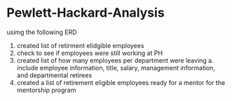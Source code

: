 # Pewlett-Hackard-Analysis
usimg the following ERD
1. created list of retirment elidgible employees
2. check to see if employees were still working at PH
3. created list of how many employees per department were leaving
  a. include employee information, title, salary, management information, and departmental retirees
 4. created a list of retirement eligible employees ready for a mentor for the mentorship program
  
